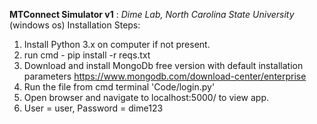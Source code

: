 **MTConnect Simulator v1** : *Dime Lab, North Carolina State University*
(windows os)
Installation Steps:

1. Install Python 3.x on computer if not present.
2. run cmd - pip install -r reqs.txt
3. Download and install MongoDb free version with default installation parameters https://www.mongodb.com/download-center/enterprise
4. Run the file from cmd terminal 'Code/login.py'
5. Open browser and navigate to localhost:5000/ to view app.
6. User = user, Password = dime123
